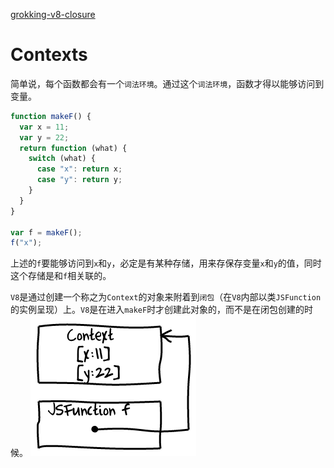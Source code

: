 [grokking-v8-closure](https://mrale.ph/blog/2012/09/23/grokking-v8-closures-for-fun.html)

# Contexts
简单说，每个函数都会有一个`词法环境`。通过这个`词法环境`，函数才得以能够访问到变量。
```js
function makeF() {
  var x = 11;
  var y = 22;
  return function (what) {
    switch (what) {
      case "x": return x;
      case "y": return y;
    }
  }
}

var f = makeF();
f("x");
```

上述的`f`要能够访问到`x`和`y`，必定是有某种存储，用来存保存变量`x`和`y`的值，同时这个存储是和`f`相关联的。

`V8`是通过创建一个称之为`Context`的对象来附着到`闭包`（在`V8`内部以类`JSFunction`的实例呈现）上。`V8`是在进入`makeF`时才创建此对象的，而不是在闭包创建的时候。
![Contexts](./static/contexts.png)



